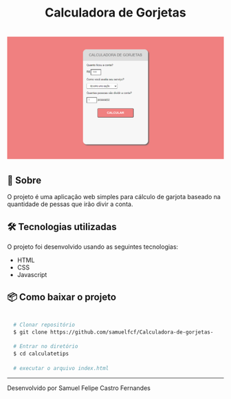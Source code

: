 <h1 align="center">Calculadora de Gorjetas</h1>

<h1>
  <img src="calculatetips.png"></img>
</h1>

## 🔖 Sobre
O projeto é uma aplicação web simples para cálculo de garjota baseado na quantidade de pessas que irão divir a conta.

## 🛠 Tecnologias utilizadas
O projeto foi desenvolvido usando as seguintes tecnologias:

- HTML
- CSS
- Javascript

## 📦 Como baixar o projeto
```bash

  # Clonar repositório
  $ git clone https://github.com/samuelfcf/Calculadora-de-gorjetas-

  # Entrar no diretório
  $ cd calculatetips

  # executar o arquivo index.html

```
---
Desenvolvido por Samuel Felipe Castro Fernandes